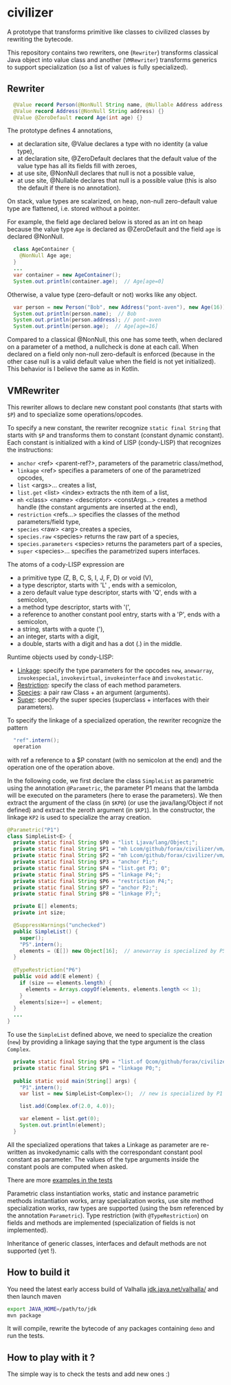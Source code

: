 # civilizer
A prototype that transforms primitive like classes to civilized classes by rewriting the bytecode.

This repository contains two rewriters, one (`Rewriter`) transforms classical Java object into value class 
and another (`VMRewriter`) transforms generics to support specialization (so a list of values is fully specialized).

## Rewriter

```java
  @Value record Person(@NonNull String name, @Nullable Address address, @NonNull Age age) {}
  @Value record Address(@NonNull String address) {}
  @Value @ZeroDefault record Age(int age) {}
```

The prototype defines 4 annotations,
- at declaration site, @Value declares a type with no identity (a value type),
- at declaration site, @ZeroDefault declares that the default value of the value type has all its fields fill with zeroes,
- at use site, @NonNull declares that null is not a possible value,
- at use site, @Nullable declares that null is a possible value (this is also the default if there is no annotation).

On stack, value types are scalarized, on heap, non-null zero-default value type are flattened, i.e. stored without a pointer.

For example, the field age declared below is stored as an int on heap because the value type `Age` is declared as @ZeroDefault and
the field `age` is declared @NonNull. 
```java
  class AgeContainer {
    @NonNull Age age;
  }
  ...
  var container = new AgeContainer();
  System.out.println(container.age);  // Age[age=0]
```

Otherwise, a value type (zero-default or not) works like any object.
```java
  var person = new Person("Bob", new Address("pont-aven"), new Age(16));
  System.out.println(person.name);  // Bob
  System.out.println(person.address); // pont-aven
  System.out.println(person.age);  // Age[age=16]
```

Compared to a classical @NonNull, this one has some teeth, when declared on a parameter of a method, a nullcheck is done at each call. When declared on a field only non-null zero-default is enforced (because in the other case null is a valid default value when the field is not yet initialized).
This behavior is I believe the same as in Kotlin.


## VMRewriter

This rewriter allows to declare new constant pool constants (that starts with `$P`) and to specialize some operations/opcodes.

To specify a new constant, the rewriter recognize `static final String` that starts with `$P` and
transforms them to constant (constant dynamic constant).
Each constant is initialized with a kind of LISP (condy-LISP) that recognizes the instructions:
- `anchor` &lt;ref&gt; &lt;parent-ref?&gt;, parameters of the parametric class/method,
- `linkage` &lt;ref&gt;  specifies a parameters of one of the parametrized opcodes,
- `list` &lt;args&gt;... creates a list,
- `list.get` &lt;list&gt; &lt;index&gt; extracts the nth item of a list,
- `mh` &lt;class&gt; &lt;name&gt; &lt;descriptor&gt; &lt;constArgs...&gt; creates a method handle (the constant arguments are inserted at the end),
- `restriction` &lt;refs...&gt;  specifies the classes of the method parameters/field type,
- `species` &lt;raw&gt; &lt;arg&gt; creates a species,
- `species.raw` &lt;species&gt; returns the raw part of a species,
- `species.parameters` &lt;species&gt; returns the parameters part of a species,
- `super` &lt;species&gt;... specifies the parametrized supers interfaces.

The atoms of a cody-LISP expression are
- a primitive type (Z, B, C, S, I, J, F, D) or void (V),
- a type descriptor, starts with 'L' , ends with a semicolon,
- a zero default value type descriptor, starts with 'Q', ends with a semicolon,
- a method type descriptor, starts with '(',
- a reference to another constant pool entry, starts with a 'P', ends with a semicolon,
- a string, starts with a quote ('),
- an integer, starts with a digit,
- a double, starts with a digit and has a dot (.) in the middle.

Runtime objects used by condy-LISP:
- [Linkage](src/main/java/com/github/forax/civilizer/vm/Linkage.java): specify the type parameters for
  the opcodes `new`, `anewarray`, `invokespecial`, `invokevirtual`, `invokeinterface` and `invokestatic`.
- [Restriction](src/main/java/com/github/forax/civilizer/vm/Restriction.java): specify
  the class of each method parameters.
- [Species](src/main/java/com/github/forax/civilizer/vm/Species.java): a pair raw Class + an argument (arguments).
- [Super](src/main/java/com/github/forax/civilizer/vm/Super.java): specify the super species (superclass + interfaces
  with their parameters).

To specify the linkage of a specialized operation, the rewriter recognize the pattern
```java
  "ref".intern();
  operation
```
with ref a reference to a $P constant (with no semicolon at the end) and the operation one of the operation above.

In the following code, we first declare the class `SimpleList` as parametric using the annotation `@Parametric`,
the parameter P1 means that the lambda will be executed on the parameters (here to erase the parameters).
We then extract the argument of the class (in `$KP0`) (or use the java/lang/Object if not defined) and
extract the zeroth argument (in `$KP1`).
In the constructor, the linkage `KP2` is used to specialize the array creation.
```java
@Parametric("P1")
class SimpleList<E> {
  private static final String $P0 = "list Ljava/lang/Object;";
  private static final String $P1 = "mh Lcom/github/forax/civilizer/vm/RT; 'erase (Ljava/lang/Object;Ljava/lang/Object;)Ljava/lang/Object; P0;";
  private static final String $P2 = "mh Lcom/github/forax/civilizer/vm/RT; 'erase (Ljava/lang/Object;Ljava/lang/Object;)Ljava/lang/Object; P0;";
  private static final String $P3 = "anchor P1;";
  private static final String $P4 = "list.get P3; 0";
  private static final String $P5 = "linkage P4;";
  private static final String $P6 = "restriction P4;";
  private static final String $P7 = "anchor P2;";
  private static final String $P8 = "linkage P7;";

  private E[] elements;
  private int size;

  @SuppressWarnings("unchecked")
  public SimpleList() {
    super();
    "P5".intern();
    elements = (E[]) new Object[16];  // anewarray is specialized by P5
  }
  
  @TypeRestriction("P6")
  public void add(E element) {
    if (size == elements.length) {
      elements = Arrays.copyOf(elements, elements.length << 1);
    }
    elements[size++] = element;
  }
  ...
}
```

To use the `SimpleList` defined above, we need to specialize the creation (`new`) by providing a linkage
saying that the type argument is the class `Complex`.
```java
  private static final String $P0 = "list.of Qcom/github/forax/civilizer/demo/Complex;";
  private static final String $P1 = "linkage P0;";
  
  public static void main(String[] args) {
    "P1".intern();
    var list = new SimpleList<Complex>();  // new is specialized by P1

    list.add(Complex.of(2.0, 4.0));

    var element = list.get(0);
    System.out.println(element);
  }
```

All the specialized operations that takes a Linkage as parameter are re-written as invokedynamic calls
with the correspondant constant pool constant as parameter.
The values of the type arguments inside the constant pools are computed when asked.

There are more [examples in the tests](src/test/java/com/github/forax/civilizer/species/)

Parametric class instantiation works, static and instance parametric methods instantiation works,
array specialization works, use site method specialization works,
raw types are supported (using the bsm referenced by the annotation `Parametric`).
Type restriction (with `@TypeRestriction`) on fields and methods are implemented (specialization of fields is not implemented).

Inheritance of generic classes, interfaces and default methods are not supported (yet !).


## How to build it

You need the latest early access build of Valhalla [jdk.java.net/valhalla/](https://jdk.java.net/valhalla/)
and then launch maven
```bash
export JAVA_HOME=/path/to/jdk
mvn package
```

It will compile, rewrite the bytecode of any packages containing `demo` and run the tests.

## How to play with it ?

The simple way is to check the tests and add new ones :)

